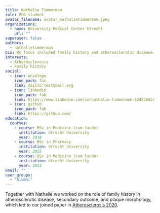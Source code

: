 ```yaml
---
title: Nathalie Timmerman
role: PhD student
avatar_filename: avatar_nathalietimmerman.jpeg
organizations:
  - name: University Medical Center Utrecht
    url: ""
superuser: false
authors:
  - nathalietimmerman
bio: My focus included family history and atherosclerotic disease.
interests:
  - Atherosclerosis
  - Family history
social:
  - icon: envelope
    icon_pack: fas
    link: mailto:test@mail.org
  - icon: linkedin
    icon_pack: fab
    link: https://www.linkedin.com/in/nathalie-timmerman-52483b92/
  - icon: github
    icon_pack: fab
    link: https://github.com/
education:
  courses:
    - course: MSc in Medicine (cum laude)
      institution: Utrecht University
      year: 2018
    - course: BSc in Pharmacy
      institution: Utrecht University
      year: 2015
    - course: BSc in Medicine (cum laude)
      institution: Utrecht University
      year: 2013
email: ""
user_groups:
  - "Alumni"
---
```

Together with Nathalie we worked on the role of family history in atherosclerotic disease, secondary outcome, and plaque morphology, which led to our joined paper in [Atherosclerosis 2020](https://pubmed.ncbi.nlm.nih.gov/32624175/).
